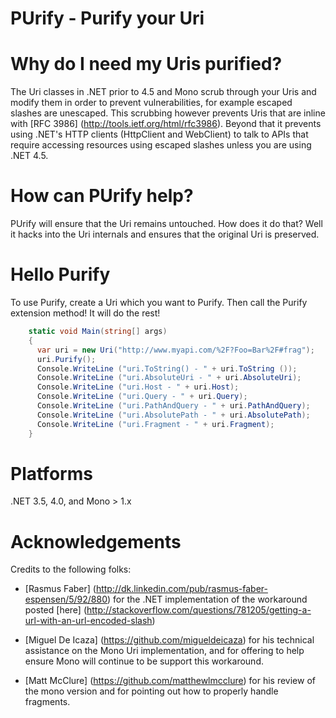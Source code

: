 PUrify - Purify your Uri
======

# Why do I need my Uris purified?

The Uri classes in .NET prior to 4.5 and Mono scrub through your Uris and modify them in order to prevent vulnerabilities, for example escaped slashes are unescaped. This scrubbing however prevents Uris that are inline with [RFC 3986] (http://tools.ietf.org/html/rfc3986). Beyond that it prevents using .NET's HTTP clients (HttpClient and WebClient) to talk to APIs that require accessing resources using escaped slashes unless you are using .NET 4.5.

# How can PUrify help?

PUrify will ensure that the Uri remains untouched. How does it do that? Well it hacks into the Uri internals and ensures that the original Uri is preserved.

# Hello Purify
To use Purify, create a Uri which you want to Purify. Then call the Purify extension method! It will do the rest!

```csharp
    static void Main(string[] args)
    {
      var uri = new Uri("http://www.myapi.com/%2F?Foo=Bar%2F#frag");
      uri.Purify();
      Console.WriteLine ("uri.ToString() - " + uri.ToString ());
      Console.WriteLine ("uri.AbsoluteUri - " + uri.AbsoluteUri);
      Console.WriteLine ("uri.Host - " + uri.Host);
      Console.WriteLine ("uri.Query - " + uri.Query);
      Console.WriteLine ("uri.PathAndQuery - " + uri.PathAndQuery);
      Console.WriteLine ("uri.AbsolutePath - " + uri.AbsolutePath);
      Console.WriteLine ("uri.Fragment - " + uri.Fragment);
    }
```

# Platforms

.NET 3.5, 4.0, and Mono > 1.x

# Acknowledgements
Credits to the following folks:

* [Rasmus Faber] (http://dk.linkedin.com/pub/rasmus-faber-espensen/5/92/880) for the .NET implementation of the workaround posted [here] (http://stackoverflow.com/questions/781205/getting-a-url-with-an-url-encoded-slash)

* [Miguel De Icaza] (https://github.com/migueldeicaza) for his technical assistance on the Mono Uri implementation, and for offering to help ensure Mono will continue to be support this workaround.

* [Matt McClure] (https://github.com/matthewlmcclure) for his review of the mono version and for pointing out how to properly handle fragments.

